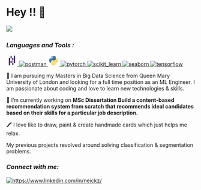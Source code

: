  # Hey !! 👋
 
<img src="https://user-images.githubusercontent.com/60430260/143273510-db1d91dd-9796-429d-9cf9-b27973f58dbf.gif" width= "950">

 
 <h3 align="left"> <i> Languages and Tools : </i> </h4>
<p align="left"> <a href="https://pandas.pydata.org/" target="_blank" rel="noreferrer"> <img src="https://raw.githubusercontent.com/devicons/devicon/2ae2a900d2f041da66e950e4d48052658d850630/icons/pandas/pandas-original.svg" alt="pandas" width="30" height="30"/> </a> <a href="https://postman.com" target="_blank" rel="noreferrer"> <img src="https://www.vectorlogo.zone/logos/getpostman/getpostman-icon.svg" alt="postman" width="30" height="30"/> </a> <a href="https://www.python.org" target="_blank" rel="noreferrer"> <img src="https://raw.githubusercontent.com/devicons/devicon/master/icons/python/python-original.svg" alt="python" width="30" height="30"/> </a> <a href="https://pytorch.org/" target="_blank" rel="noreferrer"> <img src="https://www.vectorlogo.zone/logos/pytorch/pytorch-icon.svg" alt="pytorch" width="30" height="30"/> </a> <a href="https://scikit-learn.org/" target="_blank" rel="noreferrer"> <img src="https://upload.wikimedia.org/wikipedia/commons/0/05/Scikit_learn_logo_small.svg" alt="scikit_learn" width="30" height="30"/> </a> <a href="https://seaborn.pydata.org/" target="_blank" rel="noreferrer"> <img src="https://seaborn.pydata.org/_images/logo-mark-lightbg.svg" alt="seaborn" width="30" height="30"/> </a> <a href="https://www.tensorflow.org" target="_blank" rel="noreferrer"> <img src="https://www.vectorlogo.zone/logos/tensorflow/tensorflow-icon.svg" alt="tensorflow" width="30" height="30"/> </a> </p>

 🌱 I am pursuing my Masters in Big Data Science from Queen Mary University of London and looking for a full time position as an ML Engineer. I am passionate about coding and love to learn new technologies & skills. 
 
 🔭 I’m currently working on **MSc Dissertation Build a content-based recommendation system from scratch that recommends ideal candidates based on their skills for a particular job description.** 
 
 🖍 I love like to draw, paint & create handmade cards which just helps me relax. 

My previous projects revolved around solving classification & segmentation problems. 



<h3 align="left"> <i> Connect with me: </i> </h3>
<p align="left">
<a href="https://linkedin.com/in/https://www.linkedin.com/in/neickz/" target="blank"><img align="center" src="https://raw.githubusercontent.com/rahuldkjain/github-profile-readme-generator/master/src/images/icons/Social/linked-in-alt.svg" alt="https://www.linkedin.com/in/neickz/" height="30" width="40" /></a>



<!---
neishka998/neishka998 is a ✨ special ✨ repository because its `README.md` (this file) appears on your GitHub profile.
You can click the Preview link to take a look at your changes.
--->
